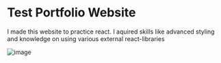 <h1>Test Portfolio Website</h1>

<p>I made this website to practice react. I aquired skills like advanced styling and knowledge on using various external react-libraries </p>

![image](https://github.com/LeonardHolter/Personal-Website/assets/123200111/cd488fe8-4889-42f6-baf5-c72b5a108f46)
